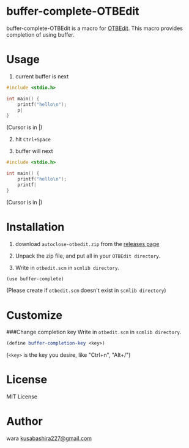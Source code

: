 buffer-complete-OTBEdit
=======================
buffer-complete-OTBEdit is a macro for [OTBEdit](http://www.hi-ho.ne.jp/a_ogawa/otbedit/).
This macro provides completion of using buffer.

Usage
====================
1. current buffer is next
```c
#include <stdio.h>

int main() {
	printf("hello\n");
	p|
}
```
(Cursor is in |)

2. hit `Ctrl+Space`

3. buffer will next
```c
#include <stdio.h>

int main() {
	printf("hello\n");
	printf|
}
```
(Cursor is in |)

Installation
====================
1. download `autoclose-otbedit.zip` from the [releases page](https://github.com/kusabashira/buffer-complete-otbedit/releases)

2. Unpack the zip file, and put all in your `OTBEdit directory`.

3. Write in `otbedit.scm` in `scmlib directory`.

```scm
(use buffer-complete)
```
(Please create if `otbedit.scm` doesn't exist in `scmlib directory`)

Customize
====================
###Change completion key
Write in `otbedit.scm` in `scmlib directory`.
```scm
(define buffer-completion-key <key>)
```
(`<key>` is the key you desire, like "Ctrl+n", "Alt+/")

License
====================
MIT License

Author
====================
wara <kusabashira227@gmail.com>
